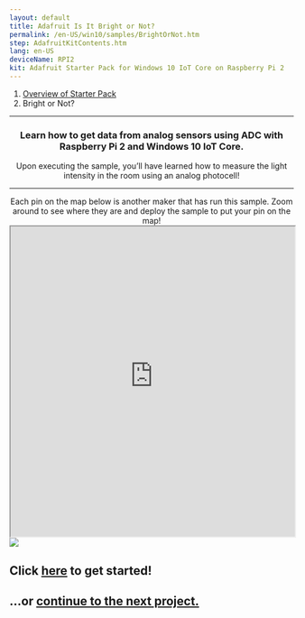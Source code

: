 ```yaml
---
layout: default
title: Adafruit Is It Bright or Not?
permalink: /en-US/win10/samples/BrightOrNot.htm
step: AdafruitKitContents.htm
lang: en-US
deviceName: RPI2
kit: Adafruit Starter Pack for Windows 10 IoT Core on Raspberry Pi 2
---
```

<ol class="breadcrumb">
  <li><a href="{{site.baseurl}}/{{page.lang}}/AdafruitMakerKit.htm">Overview of Starter Pack</a></li>
  <li class="active">Bright or Not?</li>
</ol>

<hr/>

<div class="row">
  <center>
    <h3>Learn how to get data from analog sensors using ADC with Raspberry Pi 2 and Windows 10 IoT Core.</h3>
    Upon executing the sample, you’ll have learned how to measure the light intensity in the room using an analog photocell!
    <hr/>
    Each pin on the map below is another maker that has run this sample. Zoom around to see where they are and deploy the sample to put your pin on the map!
  </center>
</div>

<iframe class="maker-kit" src="https://adafruitsample.azurewebsites.net/cardViewer?lesson=204" width="100%" height="550px" scrolling="no"></iframe>

<div class="row projectRow">
  <div class="col-md-6 col-sm-12">
    <img src="{{site.baseurl}}/Resources/images/AdafruitStarterPack/BrightOrNot.jpg">
  </div>
  <div class="col-md-6 col-sm-12">
    <h2 class="text-center thin-header">Click <a target="_blank" href="https://www.hackster.io/windows-iot/bright-or-not">here</a> to get started!</h2>
  </div>
</div>

<div class="row lineTop">
  <div class="col-md-6 col-md-offset-6 col-sm-12 text-right">
    <h2 class="thin-header">...or <a href="{{site.baseurl}}/{{page.lang}}/win10/samples/WeatherStation.htm"> continue to the next project.</a></h2>
  </div>
</div>
